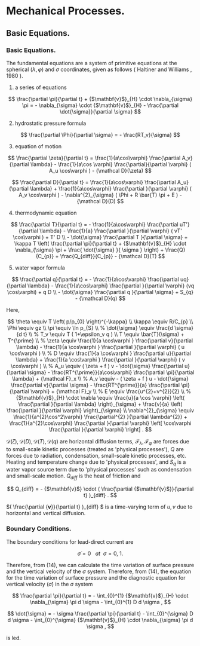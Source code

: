 # Mechanical Processes.

## Basic Equations.

### Basic Equations.

The fundamental equations are a system of primitive equations at the spherical ($\lambda,\varphi$) and $\sigma$ coordinates, given as follows ( Haltiner and Williams , 1980 ).

1. a series of equations

$$
  \frac{\partial \pi}{\partial t} 
    + {$\mathbf{v}$}_{H} \cdot \nabla_{\sigma} \pi
     =  - \nabla_{\sigma} \cdot {$\mathbf{v}$}_{H} 
          - \frac{\partial \dot{\sigma}}{\partial \sigma}
$$


2. hydrostatic pressure formula

$$
  \frac{\partial \Phi}{\partial \sigma} = - \frac{RT_v}{\sigma} 
$$


3. equation of motion

$$
  \frac{\partial \zeta}{\partial t} 
     =   \frac{1}{a\cos\varphi}
            \frac{\partial A_v}{\partial \lambda}
          - \frac{1}{a\cos \varphi}
            \frac{\partial}{\partial \varphi} ( A_u \cos\varphi )
          - {\mathcal D}(\zeta) 
$$


$$
  \frac{\partial D}{\partial t} 
     =    \frac{1}{a\cos\varphi}
            \frac{\partial A_u}{\partial \lambda}
          + \frac{1}{a\cos\varphi}
            \frac{\partial }{\partial \varphi} ( A_v \cos\varphi )
          - \nabla^{2}_{\sigma}
           ( \Phi + R \bar{T} \pi + E ) 
          - {\mathcal D}(D) 
$$


4. thermodynamic equation

$$
  \frac{\partial T}{\partial t}
     =  - \frac{1}{a\cos\varphi}
               \frac{\partial uT'}{\partial \lambda}
          - \frac{1}{a}
               \frac{\partial }{\partial \varphi} ( vT' \cos\varphi )
          + T' D  \\
        - \dot{\sigma} 
              \frac{\partial T }{\partial \sigma}
          + \kappa T \left( \frac{\partial \pi}{\partial t}
                            + {$\mathbf{v}$}_{H} \cdot \nabla_{\sigma} \pi 
                            + \frac{ \dot{\sigma} }{ \sigma } 
                     \right)
          + \frac{Q}{C_{p}}
          + \frac{Q_{diff}}{C_{p}}
          - {\mathcal D}(T) 
$$



5. water vapor formula

$$
  \frac{\partial q}{\partial t}
   =  - \frac{1}{a\cos\varphi}
               \frac{\partial uq}{\partial \lambda}
          - \frac{1}{a\cos\varphi}
               \frac{\partial }{\partial \varphi} (vq \cos\varphi)
          + q D  \\
        - \dot{\sigma} \frac{\partial q }{\partial \sigma}
          + S_{q}
          - {\mathcal D}(q) 
$$



Here,

$$
\theta  \equiv  T \left( p/p_{0} \right)^{-\kappa} \\
\kappa  \equiv  R/C_{p} \\
  \Phi  \equiv  gz \\
   \pi  \equiv  \ln p_{S} \\
%
 \dot{\sigma}  \equiv   \frac{d \sigma}{d t} \\
%
     T_v  \equiv  T ( 1+\epsilon_v q ) \\
     T  \equiv   \bar{T}(\sigma) + T^{\prime} \\
%
 \zeta  \equiv  \frac{1}{a \cos\varphi }
                    \frac{\partial v}{\partial \lambda} 
             -    \frac{1}{a \cos\varphi }
                    \frac{\partial }{\partial \varphi}
                    ( u \cos\varphi ) \\
%
     D  \equiv  \frac{1}{a \cos\varphi }
                    \frac{\partial u}{\partial \lambda} 
             +    \frac{1}{a \cos\varphi }
                    \frac{\partial }{\partial \varphi}
                    ( v \cos\varphi ) \\
%
    A_u  \equiv   ( \zeta + f ) v
             - \dot{\sigma} \frac{\partial u}{\partial \sigma} 
             - \frac{RT^{\prime}}{a\cos\varphi} 
                  \frac{\partial \pi}{\partial \lambda} 
             + {\mathcal F}_x \\
%
    A_v  \equiv  - ( \zeta + f ) u
             - \dot{\sigma} \frac{\partial v}{\partial \sigma} 
             - \frac{RT^{\prime}}{a}
                  \frac{\partial \pi}{\partial \varphi} 
             + {\mathcal F}_y \\
%
     E  \equiv   \frac{u^{2}+v^{2}}{2} \\
%
 {$\mathbf{v}$}_{H} \cdot \nabla
        \equiv  \frac{u}{a \cos \varphi} 
         \left( \frac{\partial }{\partial \lambda} \right)_{\sigma}
     + \frac{v}{a}
         \left( \frac{\partial }{\partial \varphi} \right)_{\sigma} 
            \\
  \nabla^{2}_{\sigma}  
        \equiv  
               \frac{1}{a^{2}\cos^2\varphi} 
                 \frac{\partial^{2} }{\partial \lambda^{2}} 
             + \frac{1}{a^{2}\cos\varphi} 
                 \frac{\partial }{\partial \varphi}
                 \left[ \cos\varphi
                       \frac{\partial }{\partial \varphi} \right]  .
$$















${\mathcal D}(\zeta), {\mathcal D}(D), {\mathcal D}(T), {\mathcal D}(q)$ are horizontal diffusion terms, ${\mathcal F}_\lambda, {\mathcal F}_\varphi$ are forces due to small-scale kinetic processes (treated as 'physical processes'), $Q$ are forces due to radiation, condensation, small-scale kinetic processes, etc. Heating and temperature change due to 'physical processes', and $S_q$ is a water vapor source term due to 'physical processes' such as condensation and small-scale motion. $Q_{diff}$ is the heat of friction and

$$
  Q_{diff}
 = - {$\mathbf{v}$} \cdot  ( \frac{\partial {$\mathbf{v}$}}{\partial t} )_{diff} .
$$


$( \frac{\partial {$\mathbf{v}$}}{\partial t} )_{diff} $ is a time-varying term of $u,v$ due to horizontal and vertical diffusion.

### Boundary Conditions.

The boundary conditions for lead-direct current are

$$
  \dot{\sigma} = 0  \ \ \ at \ \ \sigma = 0 , \ 1 .
$$


Therefore, from (14), we can calculate the time variation of surface pressure and the vertical velocity of the $\sigma$ system. Therefore, from (14), the equation for the time variation of surface pressure and the diagnostic equation for vertical velocity ($\dot{\sigma}$) in the $\sigma$ system

$$
   \frac{\partial \pi}{\partial t}
   = - \int_{0}^{1} {$\mathbf{v}$}_{H} \cdot \nabla_{\sigma} \pi d \sigma
     - \int_{0}^{1} D  d \sigma ,
$$


$$
   \dot{\sigma} 
   = - \sigma 
     \frac{\partial \pi}{\partial t}
     - \int_{0}^{\sigma} D d \sigma
     - \int_{0}^{\sigma} 
         {$\mathbf{v}$}_{H} \cdot \nabla_{\sigma} \pi d \sigma ,
$$


is led.
